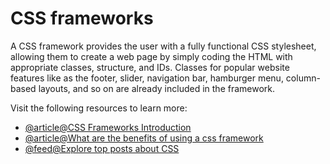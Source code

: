 # CSS frameworks

A CSS framework provides the user with a fully functional CSS stylesheet, allowing them to create a web page by simply coding the HTML with appropriate classes, structure, and IDs. Classes for popular website features like as the footer, slider, navigation bar, hamburger menu, column-based layouts, and so on are already included in the framework.

Visit the following resources to learn more:

- [@article@CSS Frameworks Introduction](https://en.wikipedia.org/wiki/CSS_framework)
- [@article@What are the benefits of using a css framework](https://css-tricks.com/what-are-the-benefits-of-using-a-css-framework/)
- [@feed@Explore top posts about CSS](https://app.daily.dev/tags/css?ref=roadmapsh)
